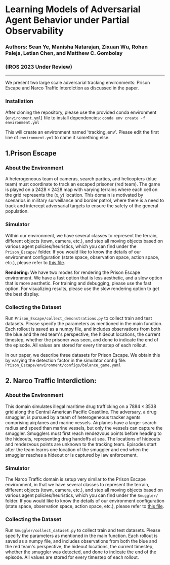 # Learning Models of Adversarial Agent Behavior under Partial Observability

### Authors: Sean Ye, Manisha Natarajan, Zixuan Wu, Rohan Paleja, Letian Chen, and Matthew C. Gombolay

### (IROS 2023 Under Review)

---

We present two large scale adversarial tracking environments: Prison Escape and Narco Traffic Interdiction as discussed in the paper.

### Installation
After cloning the repository, please use the provided conda environment (`environment.yml`) file to install dependencies:
`conda env create -f environment.yml`

This will create an environment named 'tracking_env'. Please edit the first line of `environment.yml` to name it something else.

## 1.Prison Escape
### About the Environment
A heterogeneous team of cameras, search parties, and helicopters (blue team) must coordinate to track an escaped prisoner
(red team). The game is played on a $2428 \times 2428$ map with varying terrains where each cell on the grid represents 
the $(x,y)$ location. This domain is motivated by scenarios in military surveillance and border patrol, where there is a
need to track and intercept adversarial targets to ensure the safety of the general population. 

### Simulator
Within our environment, we have several classes to represent the terrain, 
different objects (town, camera, etc.), and step all moving objects based 
on various agent policies/heuristics, which you can find under the `Prison_Escape/` folder. 
If you would like to know the details of our environment configuration
(state space, observation space, action space, etc.), please refer to [this file](./Prison_Escape/environment/prisoner_env.py).

**Rendering:** We have two modes for rendering the Prison Escape environment. We have a fast option that is less aesthetic,
and a slow option that is more aesthetic.
For training and debugging, please use the fast option.
For visualizing results, please use the slow rendering option to get the best display.

### Collecting the Dataset
Run `Prison_Escape/collect_demonstrations.py` to collect train and test datasets. Please specify the 
parameters as mentioned in the main function. Each rollout is saved as a numpy file, and includes observations from both the blue
and the red team's perspective, the hideout locations, the current timestep, whether the prisoner was seen, and done to indicate
the end of the episode. All values are stored for every timestep of each rollout.

In our paper, we describe three datasets for Prison Escape. We obtain this by varying the detection factor
in the simulator config file: `Prison_Escape/environment/configs/balance_game.yaml`

## 2. Narco Traffic Interdiction: 
### About the Environment
This domain simulates illegal maritime drug trafficking on a $7884 \times 3538$ grid along the Central American Pacific 
Coastline. The adversary, a drug smuggler, is pursued by a team of heterogeneous tracker agents comprising airplanes and
marine vessels. Airplanes have a larger search radius and speed than marine vessels, but only the vessels can capture 
the smuggler. Smugglers must first reach rendezvous points before heading to the hideouts, representing drug handoffs at
sea. The locations of hideouts and rendezvous points are unknown to the tracking team. Episodes start after the team 
learns one location of the smuggler and end when the smuggler reaches a hideout or is captured by law enforcement.

### Simulator
The Narco Traffic domain is setup very similar to the Prison Escape environment, in that we have several classes to represent the terrain, 
different objects (town, camera, etc.), and step all moving objects based 
on various agent policies/heuristics, which you can find under the `Smuggler/` folder. 
If you would like to know the details of our environment configuration
(state space, observation space, action space, etc.), please refer to [this file](./Smuggler/simulator/smuggler_env.py).


### Collecting the Dataset
Run `Smuggler/collect_dataset.py` to collect train and test datasets. Please specify the 
parameters as mentioned in the main function. Each rollout is saved as a numpy file, and includes observations from both the blue
and the red team's perspective, the hideout locations, the current timestep, whether the smuggler was detected, and done to indicate
the end of the episode. All values are stored for every timestep of each rollout.

[//]: # (In our paper, we describe two datasets for Narco Traffic Interdiction. We obtain this by varying the parameters as specified)

[//]: # (in the simulator config file: `Prison_Escape/environment/configs/balance_game.yaml`)
